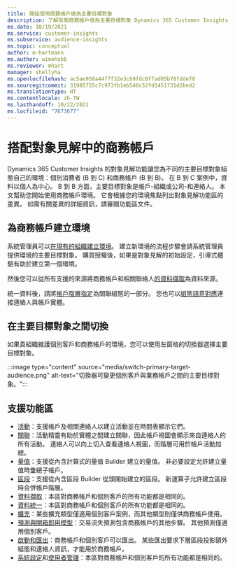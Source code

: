 ```yaml
---
title: 開始使用商務帳戶做為主要目標對象
description: 了解有關商務帳戶做為主要目標對象 Dynamics 365 Customer Insights。
ms.date: 10/19/2021
ms.service: customer-insights
ms.subservice: audience-insights
ms.topic: conceptual
author: m-hartmann
ms.author: wimohabb
ms.reviewer: mhart
manager: shellyha
ms.openlocfilehash: ac5ae950a44f7f32e3cb9fdc0ffad05b78fddef0
ms.sourcegitcommit: 31985755c7c973fb1eb540c52fd1451731d2bed2
ms.translationtype: HT
ms.contentlocale: zh-TW
ms.lasthandoff: 10/22/2021
ms.locfileid: "7673677"
---
```

# <a name="work-with-business-accounts-in-audience-insights"></a>搭配對象見解中的商務帳戶

Dynamics 365 Customer Insights 的對象見解功能讓您為不同的主要目標對象組態自己的環境：個別消費者 (B 到 C) 和商務帳戶 (B 到 B)。 在 B 到 C 案例中，資料以個人為中心。 B 到 B 方面，主要目標對象是帳戶-組織或公司-和連絡人。 本文幫助您開始使用商務帳戶環境。 它會根據您的環境焦點列出對象見解功能區的差異。 如需有關差異的詳細資訊，請審閱功能區文件。 

## <a name="create-an-environment-for-business-accounts"></a>為商務帳戶建立環境

系統管理員可以[在現有的組織建立環境](create-environment.md)。 建立新環境的流程步驟會請系統管理員提供環境的主要目標對象。 購買授權後，如果是對象見解的初始設定，引導式體驗有助於建立第一個環境。

然後您可以從所有支援的來源將商務帳戶和相關聯絡人[的資料擷取](data-sources.md)為資料來源。

統一資料後，請將[帳戶階層指定](relationships.md#set-up-account-hierarchies)為關聯組態的一部分。 您也可以[組態語意對應](semantic-mappings.md)連接連絡人與帳戶實體。 

## <a name="switch-between-primary-target-audience"></a>在主要目標對象之間切換

如果貴組織維護個別客戶和商務帳戶的環境，您可以使用左窗格的切換器選擇主要目標對象。

:::image type="content" source="media/switch-primary-target-audience.png" alt-text="切換器可變更個別客戶與業務帳戶之間的主要目標對象。":::

## <a name="supported-feature-areas"></a>支援功能區

- [活動](activities.md)：支援帳戶及相關連絡人以建立活動並在時間表顯示它們。
- [關聯](relationships.md)：活動精靈有助於實體之間建立關聯，因此帳戶視圖會顯示來自連絡人的所有活動。 連絡人可以向上切入查看連絡人視圖，而階層可用於帳戶活動加總。
- [量值](measures.md)：支援從內含計算式的量值 Builder 建立的量值。 非必要設定允許建立量值時彙總子帳戶。
- [區段](segments.md)：支援從內含區段 Builder 從頭開始建立的區段。 新運算子允許建立區段時合併帳戶階層。
- [資料擷取](data-sources.md)：本區對商務帳戶和個別客戶的所有功能都是相同的。
- [資料統一](data-unification.md)：本區對商務帳戶和個別客戶的所有功能都是相同的。
- [擴充](enrichment-hub.md)：某些擴充類型僅適用個別客戶案例，而其他類型則僅供商務帳戶使用。
- [預測與開箱即用模型](predictions-overview.md)：交易流失預測包含商務帳戶的其他步驟。 其他預測僅適用個別客戶。
- [啟動和匯出](export-destinations.md)：商務帳戶和個別客戶可以匯出。 某些匯出要求下層區段投影額外組態和連絡人資訊，才能用於商務帳戶。
- [系統設定](system.md)和[使用者管理](permissions.md)：本區對商務帳戶和個別客戶的所有功能都是相同的。

